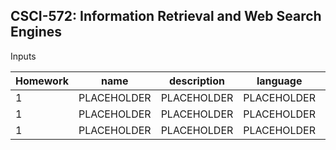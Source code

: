 <h2>CSCI-572: Information Retrieval and Web Search Engines</h2>

Inputs

| Homework | name        | description | language    | libraries     |
| -------- | ----        | ----------- | --------    | -------     |
| 1        | PLACEHOLDER | PLACEHOLDER | PLACEHOLDER | PLACEHOLDER |
| 1        | PLACEHOLDER | PLACEHOLDER | PLACEHOLDER | PLACEHOLDER |
| 1        | PLACEHOLDER | PLACEHOLDER | PLACEHOLDER | PLACEHOLDER |
